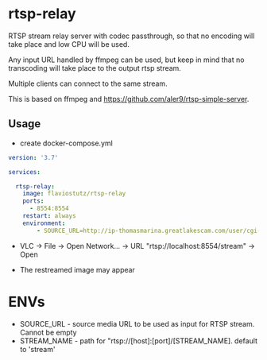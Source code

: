 # rtsp-relay
RTSP stream relay server with codec passthrough, so that no encoding will take place and low CPU will be used.

Any input URL handled by ffmpeg can be used, but keep in mind that no transcoding will take place to the output rtsp stream.

Multiple clients can connect to the same stream.

This is based on ffmpeg and https://github.com/aler9/rtsp-simple-server.

## Usage

* create docker-compose.yml

```yml
version: '3.7'

services:

  rtsp-relay:
    image: flaviostutz/rtsp-relay
    ports: 
      - 8554:8554
    restart: always
    environment:
        - SOURCE_URL=http://ip-thomasmarina.greatlakescam.com/user/cgi-bin/getstream.cgi?10&&&&0&0&0&0&0
```

* VLC -> File -> Open Network... -> URL "rtsp://localhost:8554/stream" -> Open

* The restreamed image may appear

# ENVs

* SOURCE_URL - source media URL to be used as input for RTSP stream. Cannot be empty
* STREAM_NAME - path for "rtsp://[host]:[port]/[STREAM_NAME]. default to 'stream'
